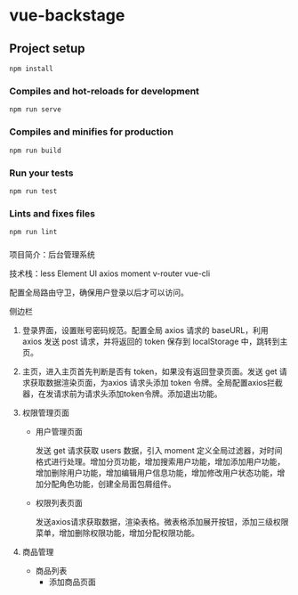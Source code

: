 # vue-backstage

## Project setup
```
npm install
```

### Compiles and hot-reloads for development
```
npm run serve
```

### Compiles and minifies for production
```
npm run build
```

### Run your tests
```
npm run test
```

### Lints and fixes files
```
npm run lint
```

### 
项目简介：后台管理系统

技术栈：less	Element UI	axios	moment 	v-router	vue-cli

配置全局路由守卫，确保用户登录以后才可以访问。

侧边栏

1. 登录界面，设置账号密码规范。配置全局 axios 请求的 baseURL，利用 axios 发送 post 请求，并将返回的 token 保存到 localStorage 中，跳转到主页。

2. 主页，进入主页首先判断是否有 token，如果没有返回登录页面。发送 get 请求获取数据渲染页面，为axios 请求头添加  token 令牌。全局配置axios拦截器，在发请求前为请求头添加token令牌。添加退出功能。

3. 权限管理页面

   - 用户管理页面

     发送 get 请求获取 users 数据，引入 moment 定义全局过滤器，对时间格式进行处理。增加分页功能，增加搜索用户功能，增加添加用户功能，增加删除用户功能，增加编辑用户信息功能，增加修改用户状态功能，增加分配角色功能，创建全局面包屑组件。

   - 权限列表页面

     发送axios请求获取数据，渲染表格。微表格添加展开按钮，添加三级权限菜单，增加删除权限功能，增加分配权限功能。

4. 商品管理
   - 商品列表
     - 添加商品页面

